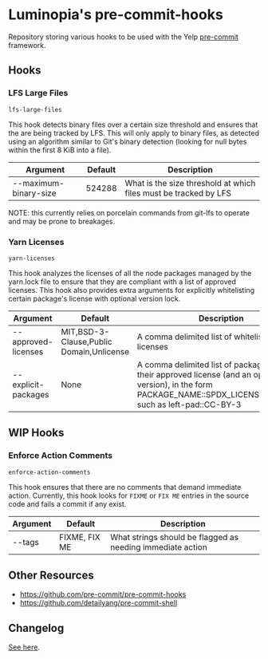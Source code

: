 # Luminopia's pre-commit-hooks

Repository storing various hooks to be used with the Yelp [pre-commit](https://pre-commit.com) framework.

## Hooks

### LFS Large Files

`lfs-large-files`

This hook detects binary files over a certain size threshold and ensures that the are being tracked by LFS. This will only apply to binary files, as detected using an algorithm similar to Git's binary detection (looking for null bytes within the first 8 KiB into a file).

| Argument              | Default | Description |
|-----------------------|---------|-------------|
| --maximum-binary-size | 524288  | What is the size threshold at which files must be tracked by LFS |

NOTE: this currently relies on porcelain commands from git-lfs to operate and may be prone to breakages.

### Yarn Licenses

`yarn-licenses`

This hook analyzes the licenses of all the node packages managed by the yarn.lock file to ensure that they are compliant with a list of approved licenses. This hook also provides extra arguments for explicitly whitelisting certain package's license with optional version lock.

| Argument            | Default                                  | Description |
|---------------------|------------------------------------------|-------------|
| --approved-licenses | MIT,BSD-3-Clause,Public Domain,Unlicense | A comma delimited list of whitelisted SPDX licenses |
| --explicit-packages | None                                     | A comma delimited list of packages and their approved license (and an optional version), in the form PACKAGE_NAME::SPDX_LICENSE::VERSION, such as left-pad::CC-BY-3 |

## WIP Hooks

### Enforce Action Comments

`enforce-action-comments`

This hook ensures that there are no comments that demand immediate action. Currently, this hook looks for `FIXME` or `FIX ME` entries in the source code and fails a commit if any exist.

| Argument | Default       | Description |
|----------|---------------|-------------|
| --tags   | FIXME, FIX ME | What strings should be flagged as needing immediate action |

## Other Resources

* https://github.com/pre-commit/pre-commit-hooks
* https://github.com/detailyang/pre-commit-shell

## Changelog

[See here](./CHANGELOG.md).